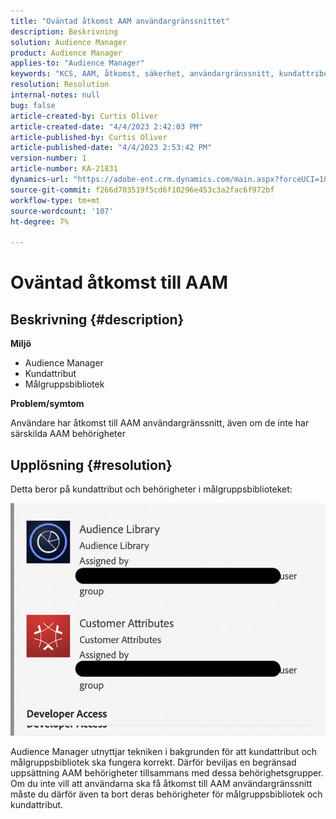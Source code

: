 ```yaml
---
title: "Oväntad åtkomst AAM användargränssnittet"
description: Beskrivning
solution: Audience Manager
product: Audience Manager
applies-to: "Audience Manager"
keywords: "KCS, AAM, åtkomst, säkerhet, användargränssnitt, kundattribut, målgruppsbibliotek"
resolution: Resolution
internal-notes: null
bug: false
article-created-by: Curtis Oliver
article-created-date: "4/4/2023 2:42:03 PM"
article-published-by: Curtis Oliver
article-published-date: "4/4/2023 2:53:42 PM"
version-number: 1
article-number: KA-21831
dynamics-url: "https://adobe-ent.crm.dynamics.com/main.aspx?forceUCI=1&pagetype=entityrecord&etn=knowledgearticle&id=e9c726db-f6d2-ed11-a7c7-6045bd006b25"
source-git-commit: f266d703519f5cd6f10296e453c3a2fac6f972bf
workflow-type: tm+mt
source-wordcount: '107'
ht-degree: 7%

---
```


# Oväntad åtkomst till AAM

## Beskrivning {#description}


<b>Miljö</b>

- Audience Manager
- Kundattribut
- Målgruppsbibliotek


<b>Problem/symtom</b>



Användare har åtkomst till AAM användargränssnitt, även om de inte har särskilda AAM behörigheter


## Upplösning {#resolution}


Detta beror på kundattribut och behörigheter i målgruppsbiblioteket:

![](assets/0f984131-f8d2-ed11-a7c7-6045bd006b25.png)



Audience Manager utnyttjar tekniken i bakgrunden för att kundattribut och målgruppsbibliotek ska fungera korrekt. Därför beviljas en begränsad uppsättning AAM behörigheter tillsammans med dessa behörighetsgrupper. Om du inte vill att användarna ska få åtkomst till AAM användargränssnitt måste du därför även ta bort deras behörigheter för målgruppsbibliotek och kundattribut.
